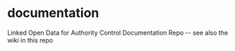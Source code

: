 # documentation
Linked Open Data for Authority Control Documentation Repo -- see also the wiki in this repo

